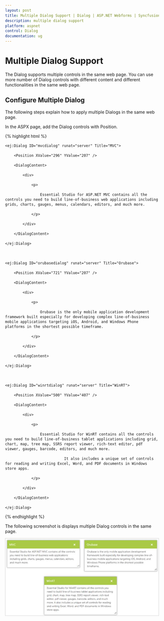 ```yaml
---
layout: post
title: Multiple Dialog Support | Dialog | ASP.NET Webforms | Syncfusion
description: multiple dialog support
platform: aspnet
control: Dialog
documentation: ug
---
```


# Multiple Dialog Support

The Dialog supports multiple controls in the same web page. You can use more number of Dialog controls with different content and different functionalities in the same web page.

## Configure Multiple Dialog

The following steps explain how to apply multiple Dialogs in the same web page. 

In the ASPX page, add the Dialog controls with Position.

{% highlight html %}



    <ej:Dialog ID="mvcdialog" runat="server" Title="MVC">

        <Position XValue="296" YValue="207" />

        <DialogContent>

            <div>

                <p>

                    Essential Studio for ASP.NET MVC contains all the controls you need to build line-of-business web applications including grids, charts, gauges, menus, calendars, editors, and much more.

                </p>

            </div>

        </DialogContent>

    </ej:Dialog>



    <ej:Dialog ID="orubasedialog" runat="server" Title="Orubase">

        <Position XValue="721" YValue="207" />

        <DialogContent>

            <div>

                <p>

                    Orubase is the only mobile application development framework built especially for developing complex line-of-business mobile applications targeting iOS, Android, and Windows Phone platforms in the shortest possible timeframe. 

                </p>

            </div>

        </DialogContent>

    </ej:Dialog>



    <ej:Dialog ID="winrtdialog" runat="server" Title="WinRT">

        <Position XValue="500" YValue="407" />

        <DialogContent>

            <div>

                <p>

                    Essential Studio for WinRT contains all the controls you need to build line-of-business tablet applications including grid, chart, map, tree map, SSRS report viewer, rich-text editor, pdf viewer, gauges, barcode, editors, and much more. 

                               It also includes a unique set of controls for reading and writing Excel, Word, and PDF documents in Windows store apps.

                </p>

            </div>

        </DialogContent>

    </ej:Dialog>





{% endhighlight %}



The following screenshot is displays multiple Dialog controls in the same page.



![](Multiple-Dialog-Support_images/Multiple-Dialog-Support_img1.png) 



